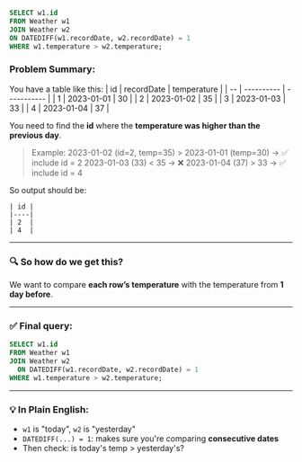 ```sql
SELECT w1.id
FROM Weather w1
JOIN Weather w2
ON DATEDIFF(w1.recordDate, w2.recordDate) = 1
WHERE w1.temperature > w2.temperature;
```


###  Problem Summary:
You have a table like this:
| id | recordDate | temperature |
| -- | ---------- | ----------- |
| 1  | 2023-01-01 | 30          |
| 2  | 2023-01-02 | 35          |
| 3  | 2023-01-03 | 33          |
| 4  | 2023-01-04 | 37          |

You need to find the **id** where the **temperature was higher than the previous day**.
> Example:
> 2023-01-02 (id=2, temp=35) > 2023-01-01 (temp=30) → ✅ include id = 2
> 2023-01-03 (33) < 35 → ❌
> 2023-01-04 (37) > 33 → ✅ include id = 4

So output should be:

```
| id |
|----|
| 2  |
| 4  |
```

---

### 🔍 So how do we get this?

We want to compare **each row’s temperature** with the temperature from **1 day before**.

---

### ✅ Final query:

```sql
SELECT w1.id
FROM Weather w1
JOIN Weather w2
  ON DATEDIFF(w1.recordDate, w2.recordDate) = 1
WHERE w1.temperature > w2.temperature;
```

---

### 💡 In Plain English:

* `w1` is "today", `w2` is "yesterday"
* `DATEDIFF(...) = 1`: makes sure you're comparing **consecutive dates**
* Then check: is today's temp > yesterday's?